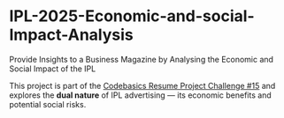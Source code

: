 # IPL-2025-Economic-and-social-Impact-Analysis
Provide Insights to a Business Magazine by Analysing the Economic and Social Impact of the IPL

This project is part of the [Codebasics Resume Project Challenge #15](https://codebasics.io/challenge/codebasics-resume-project-challenge) and explores the **dual nature** of IPL advertising — its economic benefits and potential social risks.
